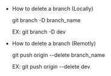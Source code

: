 - How to delete a branch (Locally)

    git branch -D branch_name 

    EX: git branch -D dev


- How to delete a branch (Remotly)

    git push origin --delete branch_name

    EX: git push origin --delete dev
